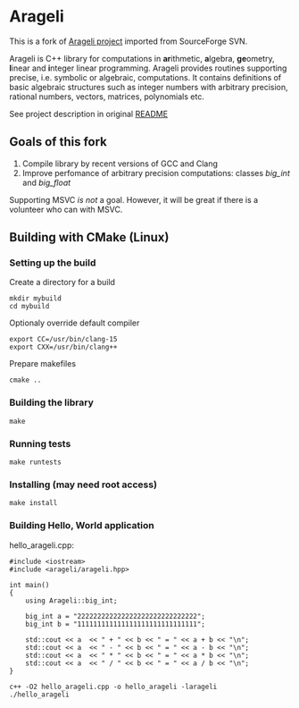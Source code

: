 # Arageli

This is a fork of [Arageli project](http://www.arageli.org) imported from SourceForge SVN.

Arageli is C++ library for computations in **ar**ithmetic, **a**lgebra, **ge**ometry, **l**inear and **i**nteger linear programming. Arageli provides routines supporting precise, i.e. symbolic or algebraic, computations. It contains definitions of basic algebraic structures such as integer numbers with arbitrary precision, rational numbers, vectors, matrices, polynomials etc.

See project description in original [README](/README)


## Goals of this fork

1. Compile library by recent versions of GCC and Clang  
1. Improve perfomance of arbitrary precision computations: classes *big_int* and *big_float*   

Supporting MSVC *is not* a goal. However, it will be great if there is a volunteer who can with MSVC.

## Building with CMake (Linux)

###  Setting up the build

Create a directory for a build

```
mkdir mybuild
cd mybuild
```

Optionaly override default compiler 

```
export CC=/usr/bin/clang-15
export CXX=/usr/bin/clang++
```

Prepare makefiles 

```
cmake ..
```

### Building the library
``` 
make
```

### Running tests
```
make runtests
```

### Installing (may need root access) 
```    
make install
```

### Building Hello, World application

hello_arageli.cpp:

```
#include <iostream>
#include <arageli/arageli.hpp>

int main()
{
    using Arageli::big_int;

    big_int a = "222222222222222222222222222222";
    big_int b = "111111111111111111111111111111";

    std::cout << a  << " + " << b << " = " << a + b << "\n";
    std::cout << a  << " - " << b << " = " << a - b << "\n";
    std::cout << a  << " * " << b << " = " << a * b << "\n";
    std::cout << a  << " / " << b << " = " << a / b << "\n";
}
```

```
c++ -O2 hello_arageli.cpp -o hello_arageli -larageli
./hello_arageli
```
